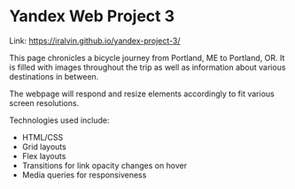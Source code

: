 # Yandex Web Project 3

Link: https://iralvin.github.io/yandex-project-3/

This page chronicles a bicycle journey from Portland, ME to Portland, OR. It is filled with images throughout the trip as well as information about various destinations in between.

The webpage will respond and resize elements accordingly to fit various screen resolutions.

Technologies used include: 
- HTML/CSS
- Grid layouts
- Flex layouts
- Transitions for link opacity changes on hover
- Media queries for responsiveness
